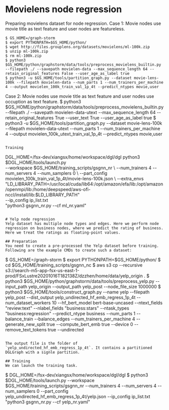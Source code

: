 # Movielens node regression
Preparing movielens dataset for node regression. Case 1: Movie nodes use movie title as text feature and user nodes are featureless.
```
$ GS_HOME=/graph-storm
$ export PYTHONPATH=$GS_HOME/python/
$ wget http://files.grouplens.org/datasets/movielens/ml-100k.zip
$ unzip ml-100k.zip
$ rm ml-100k.zip
$ python3 $GS_HOME/python/graphstorm/data/tools/preprocess_movielens_builtin.py --filepath ./ --savepath movielen-data --max_sequence_length 64 --retain_original_features False --user_age_as_label true
$ python3 -u $GS_HOME/tools/partition_graph.py --dataset movie-lens-100k --filepath movielen-data --num_parts 1 --num_trainers_per_machine 4 --output movielen_100k_train_val_1p_4t --predict_ntypes movie,user
```

Case 2: Movie nodes use movie title as text feature and user nodes use occuption as text feature.
$ python3 $GS_HOME/python/graphstorm/data/tools/preprocess_movielens_builtin.py --filepath ./ --savepath movielen-data-utext --max_sequence_length 64 --retain_original_features True --user_text True --user_age_as_label true
$ python3 -u $GS_HOME/tools/partition_graph.py --dataset movie-lens-100k --filepath movielen-data-utext --num_parts 1 --num_trainers_per_machine 4 --output movielen_100k_utext_train_val_1p_4t --predict_ntypes movie,user
```

Training
```
DGL_HOME=/fsx-dev/xiangsx/home/workspace/dgl/dgl
python3 $DGL_HOME/tools/launch.py \
    --workspace $GS_HOME/training_scripts/gsgnn_nr \
    --num_trainers 4 --num_servers 4 --num_samplers 0 \
    --part_config movielen_100k_train_val_1p_4t/movie-lens-100k.json \
    --extra_envs "LD_LIBRARY_PATH=/usr/local/cuda/lib64:/opt/amazon/efa/lib:/opt/amazon/openmpi/lib:/home/deepspeed/aws-ofi-nccl/install/lib:$LD_LIBRARY_PATH" \
    --ip_config ip_list.txt \
    "python3 gsgnn_nr.py --cf ml_nr.yaml"
```

# Yelp node regression
Yelp dataset has multiple node types and edges. Here we perform node regression on business nodes, where we predict the rating of business. Here we treat the ratings as floating-point values.

## Preparation
You need to create a pre-processed the Yelp dataset before training. Following are the example CMDs to create such a dataset:

```
$ GS_HOME=/graph-storm
$ export PYTHONPATH=$GS_HOME/python/
$ cd $GS_HOME/training_scripts/gsgnn_nc
$ aws s3 cp --recursive s3://search-m5-app-fsx-us-east-1-prod/FSxLustre20201016T182138Z/dzzhen/home/data/yelp_origin .
$ python3 $GS_HOME/python/graphstorm/data/tools/preprocess_yelp.py --input_path yelp_origin --output_path yelp_post --node_file_size 1000000
$ python3 $GS_HOME/tools/construct_graph.py --name yelp --filepath yelp_post --dist_output yelp_undirected_hf_emb_regress_1p_4t --num_dataset_workers 10 --hf_bert_model bert-base-uncased --ntext_fields "review:text" --nlabel_fields "business:stars" --ntask_types "business:regression" --predict_ntype business --num_parts 1 --balance_train --balance_edges --num_trainers_per_machine 4 --generate_new_split true --compute_bert_emb true --device 0 --remove_text_tokens true --undirected
```

The output file is the folder of `yelp_undirected_hf_emb_regress_1p_4t`. It contains a partitioned DGLGraph with a signle partition.

## Training
We can launch the training task.

```
$ DGL_HOME=/fsx-dev/xiangsx/home/workspace/dgl/dgl
$ python3 $DGL_HOME/tools/launch.py --workspace $GS_HOME/training_scripts/gsgnn_nr --num_trainers 4 --num_servers 4 --num_samplers 0 --part_config yelp_undirected_hf_emb_regress_1p_4t/yelp.json --ip_config ip_list.txt "python3 gsgnn_nr.py --cf yelp_nr.yaml"

```
